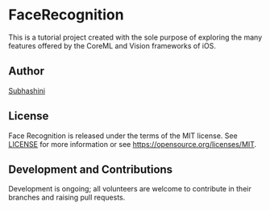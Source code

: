 # FaceRecognition
This is a tutorial project created with the sole purpose of exploring the many features offered by the CoreML and Vision frameworks of iOS.

## Author
[Subhashini](https://github.com/Subhashini2610)

## License
Face Recognition is released under the terms of the MIT license. See [LICENSE](./LICENSE) for more information or see https://opensource.org/licenses/MIT.

## Development and Contributions
Development is ongoing; all volunteers are welcome to contribute in their branches and raising pull requests.
